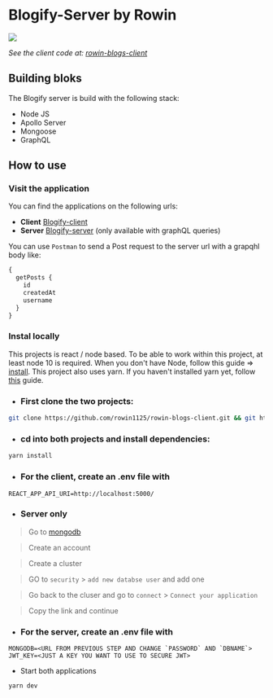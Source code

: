 # Blogify-Server by Rowin

<img src="https://miro.medium.com/max/700/1*pD7ShcZ7YHIMXe2mgiFzbg.png">

_See the client code at: [rowin-blogs-client](https://github.com/rowin1125/rowin-blogs-client)_

## Building bloks

The Blogify server is build with the following stack:

- Node JS
- Apollo Server
- Mongoose
- GraphQL

## How to use

### Visit the application

You can find the applications on the following urls:

- **Client** [Blogify-client](https://rowin-blogify.vercel.app/)
- **Server** [Blogify-server](https://rowin-blogify.herokuapp.com/) (only available with graphQL queries)

You can use `Postman` to send a Post request to the server url with a grapqhl body like:

```graphql
{
  getPosts {
    id
    createdAt
    username
  }
}
```

### Instal locally

This projects is react / node based. To be able to work within this project, at least node 10 is required. When you don't have Node, follow this guide => [install](https://changelog.com/posts/install-node-js-with-homebrew-on-os-x). This project also uses yarn. If you haven't installed yarn yet, follow [this](https://github.com/rowin1125/derow.git) guide.

- ### First clone the two projects:

```bash
git clone https://github.com/rowin1125/rowin-blogs-client.git && git https://github.com/rowin1125/rowin-blogs-server.git
```

- ### cd into both projects and install dependencies:

```bash
yarn install
```

- ### For the client, create an .env file with

```
REACT_APP_API_URI=http://localhost:5000/
```

- ### Server only

> Go to [mongodb](https://www.mongodb.com/)

> Create an account

> Create a cluster

> GO to `security` > `add new databse user` and add one

> Go back to the cluser and go to `connect` > `Connect your application`

> Copy the link and continue

- ### For the server, create an .env file with

```
MONGODB=<URL FROM PREVIOUS STEP AND CHANGE `PASSWORD` AND `DBNAME`>
JWT_KEY=<JUST A KEY YOU WANT TO USE TO SECURE JWT>
```

- Start both applications

```BASH
yarn dev
```
